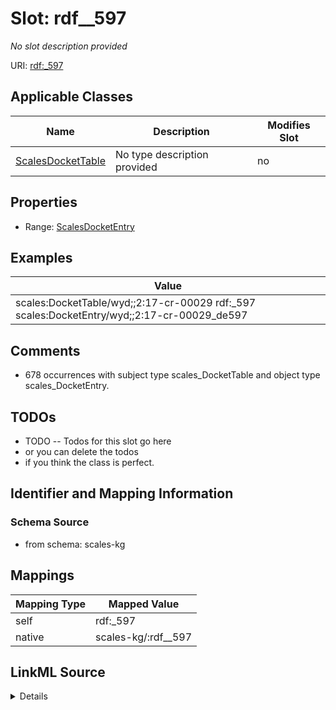 

# Slot: rdf__597


_No slot description provided_





URI: [rdf:_597](http://www.w3.org/1999/02/22-rdf-syntax-ns#_597)



<!-- no inheritance hierarchy -->





## Applicable Classes

| Name | Description | Modifies Slot |
| --- | --- | --- |
| [ScalesDocketTable](../classes/ScalesDocketTable.md) | No type description provided |  no  |







## Properties

* Range: [ScalesDocketEntry](../classes/ScalesDocketEntry.md)






## Examples

| Value |
| --- |
| scales:DocketTable/wyd;;2:17-cr-00029 rdf:_597 scales:DocketEntry/wyd;;2:17-cr-00029_de597 |

## Comments

* 678 occurrences with subject type scales_DocketTable and object type scales_DocketEntry.

## TODOs

* TODO -- Todos for this slot go here
* or you can delete the todos
* if you think the class is perfect.

## Identifier and Mapping Information







### Schema Source


* from schema: scales-kg




## Mappings

| Mapping Type | Mapped Value |
| ---  | ---  |
| self | rdf:_597 |
| native | scales-kg/:rdf__597 |




## LinkML Source

<details>
```yaml
name: rdf__597
description: No slot description provided
todos:
- TODO -- Todos for this slot go here
- or you can delete the todos
- if you think the class is perfect.
comments:
- 678 occurrences with subject type scales_DocketTable and object type scales_DocketEntry.
examples:
- value: scales:DocketTable/wyd;;2:17-cr-00029 rdf:_597 scales:DocketEntry/wyd;;2:17-cr-00029_de597
from_schema: scales-kg
rank: 1000
slot_uri: rdf:_597
alias: rdf__597
domain_of:
- scales_DocketTable
range: scales_DocketEntry

```
</details>